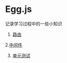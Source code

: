 # Egg.js

记录学习过程中的一些小知识

1. [路由](https://github.com/wanglu1990/Egg.js/blob/master/egg-example/doc/router.md)

2.[中间件](https://github.com/wanglu1990/Egg.js/blob/master/egg-example/doc/middleware.md)

3. [单元测试](https://github.com/wanglu1990/Egg.js/blob/master/egg-example/doc/unittest.md)

